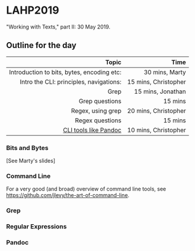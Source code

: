 # LAHP2019
"Working with Texts," part II: 30 May 2019.

## Outline for the day 
|Topic |Time |
|--:|--:|
|Introduction to bits, bytes, encoding etc: | 30 mins, Marty|
|Intro the CLI: principles, navigations: | 15 mins, Christopher|
|Grep | 15 mins, Jonathan|
|Grep questions| 15 mins|
|Regex, using grep| 20 mins, Christopher|
|Regex questions| 15 mins|
|[CLI tools like Pandoc](#Pandoc)| 10 mins, Christopher|

### Bits and Bytes

[See Marty's slides]

### Command Line

For a very good (and broad) overview of command line tools, see https://github.com/jlevy/the-art-of-command-line.

### Grep

### Regular Expressions

### Pandoc
